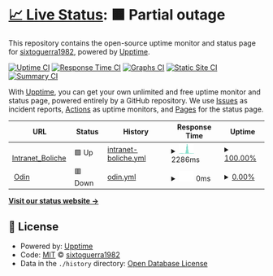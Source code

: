 # [📈 Live Status](https://sixtoguerra1982.github.io/thunderlabs_monitor): <!--live status--> **🟧 Partial outage**

This repository contains the open-source uptime monitor and status page for [sixtoguerra1982](https://sixtoguerra1982.github.io/thunderlabs_monitor), powered by [Upptime](https://github.com/upptime/upptime).

[![Uptime CI](https://github.com/sixtoguerra1982/thunderlabs_monitor/workflows/Uptime%20CI/badge.svg)](https://github.com/sixtoguerra1982/thunderlabs_monitor/actions?query=workflow%3A%22Uptime+CI%22)
[![Response Time CI](https://github.com/sixtoguerra1982/thunderlabs_monitor/workflows/Response%20Time%20CI/badge.svg)](https://github.com/sixtoguerra1982/thunderlabs_monitor/actions?query=workflow%3A%22Response+Time+CI%22)
[![Graphs CI](https://github.com/sixtoguerra1982/thunderlabs_monitor/workflows/Graphs%20CI/badge.svg)](https://github.com/sixtoguerra1982/thunderlabs_monitor/actions?query=workflow%3A%22Graphs+CI%22)
[![Static Site CI](https://github.com/sixtoguerra1982/thunderlabs_monitor/workflows/Static%20Site%20CI/badge.svg)](https://github.com/sixtoguerra1982/thunderlabs_monitor/actions?query=workflow%3A%22Static+Site+CI%22)
[![Summary CI](https://github.com/sixtoguerra1982/thunderlabs_monitor/workflows/Summary%20CI/badge.svg)](https://github.com/sixtoguerra1982/thunderlabs_monitor/actions?query=workflow%3A%22Summary+CI%22)

With [Upptime](https://upptime.js.org), you can get your own unlimited and free uptime monitor and status page, powered entirely by a GitHub repository. We use [Issues](https://github.com/sixtoguerra1982/thunderlabs_monitor/issues) as incident reports, [Actions](https://github.com/sixtoguerra1982/thunderlabs_monitor/actions) as uptime monitors, and [Pages](https://sixtoguerra1982.github.io/thunderlabs_monitor) for the status page.

<!--start: status pages-->
<!-- This summary is generated by Upptime (https://github.com/upptime/upptime) -->
<!-- Do not edit this manually, your changes will be overwritten -->
<!-- prettier-ignore -->
| URL | Status | History | Response Time | Uptime |
| --- | ------ | ------- | ------------- | ------ |
| <img alt="" src="http://intranet.boliche.cl/favicon.ico" height="13"> [Intranet_Boliche](http://intranet.boliche.cl/) | 🟩 Up | [intranet-boliche.yml](https://github.com/sixtoguerra1982/thunderlabs_monitor/commits/HEAD/history/intranet-boliche.yml) | <details><summary><img alt="Response time graph" src="./graphs/intranet-boliche/response-time-week.png" height="20"> 2286ms</summary><br><a href="https://sixtoguerra1982.github.io/thunderlabs_monitor/history/intranet-boliche"><img alt="Response time 514" src="https://img.shields.io/endpoint?url=https%3A%2F%2Fraw.githubusercontent.com%2Fsixtoguerra1982%2Fthunderlabs_monitor%2FHEAD%2Fapi%2Fintranet-boliche%2Fresponse-time.json"></a><br><a href="https://sixtoguerra1982.github.io/thunderlabs_monitor/history/intranet-boliche"><img alt="24-hour response time 377" src="https://img.shields.io/endpoint?url=https%3A%2F%2Fraw.githubusercontent.com%2Fsixtoguerra1982%2Fthunderlabs_monitor%2FHEAD%2Fapi%2Fintranet-boliche%2Fresponse-time-day.json"></a><br><a href="https://sixtoguerra1982.github.io/thunderlabs_monitor/history/intranet-boliche"><img alt="7-day response time 2286" src="https://img.shields.io/endpoint?url=https%3A%2F%2Fraw.githubusercontent.com%2Fsixtoguerra1982%2Fthunderlabs_monitor%2FHEAD%2Fapi%2Fintranet-boliche%2Fresponse-time-week.json"></a><br><a href="https://sixtoguerra1982.github.io/thunderlabs_monitor/history/intranet-boliche"><img alt="30-day response time 951" src="https://img.shields.io/endpoint?url=https%3A%2F%2Fraw.githubusercontent.com%2Fsixtoguerra1982%2Fthunderlabs_monitor%2FHEAD%2Fapi%2Fintranet-boliche%2Fresponse-time-month.json"></a><br><a href="https://sixtoguerra1982.github.io/thunderlabs_monitor/history/intranet-boliche"><img alt="1-year response time 543" src="https://img.shields.io/endpoint?url=https%3A%2F%2Fraw.githubusercontent.com%2Fsixtoguerra1982%2Fthunderlabs_monitor%2FHEAD%2Fapi%2Fintranet-boliche%2Fresponse-time-year.json"></a></details> | <details><summary><a href="https://sixtoguerra1982.github.io/thunderlabs_monitor/history/intranet-boliche">100.00%</a></summary><a href="https://sixtoguerra1982.github.io/thunderlabs_monitor/history/intranet-boliche"><img alt="All-time uptime 99.89%" src="https://img.shields.io/endpoint?url=https%3A%2F%2Fraw.githubusercontent.com%2Fsixtoguerra1982%2Fthunderlabs_monitor%2FHEAD%2Fapi%2Fintranet-boliche%2Fuptime.json"></a><br><a href="https://sixtoguerra1982.github.io/thunderlabs_monitor/history/intranet-boliche"><img alt="24-hour uptime 100.00%" src="https://img.shields.io/endpoint?url=https%3A%2F%2Fraw.githubusercontent.com%2Fsixtoguerra1982%2Fthunderlabs_monitor%2FHEAD%2Fapi%2Fintranet-boliche%2Fuptime-day.json"></a><br><a href="https://sixtoguerra1982.github.io/thunderlabs_monitor/history/intranet-boliche"><img alt="7-day uptime 100.00%" src="https://img.shields.io/endpoint?url=https%3A%2F%2Fraw.githubusercontent.com%2Fsixtoguerra1982%2Fthunderlabs_monitor%2FHEAD%2Fapi%2Fintranet-boliche%2Fuptime-week.json"></a><br><a href="https://sixtoguerra1982.github.io/thunderlabs_monitor/history/intranet-boliche"><img alt="30-day uptime 100.00%" src="https://img.shields.io/endpoint?url=https%3A%2F%2Fraw.githubusercontent.com%2Fsixtoguerra1982%2Fthunderlabs_monitor%2FHEAD%2Fapi%2Fintranet-boliche%2Fuptime-month.json"></a><br><a href="https://sixtoguerra1982.github.io/thunderlabs_monitor/history/intranet-boliche"><img alt="1-year uptime 100.00%" src="https://img.shields.io/endpoint?url=https%3A%2F%2Fraw.githubusercontent.com%2Fsixtoguerra1982%2Fthunderlabs_monitor%2FHEAD%2Fapi%2Fintranet-boliche%2Fuptime-year.json"></a></details>
| <img alt="" src="https://odinback.thunderlabs.cl/favicon.ico" height="13"> [Odin](https://odinback.thunderlabs.cl/) | 🟥 Down | [odin.yml](https://github.com/sixtoguerra1982/thunderlabs_monitor/commits/HEAD/history/odin.yml) | <details><summary><img alt="Response time graph" src="./graphs/odin/response-time-week.png" height="20"> 0ms</summary><br><a href="https://sixtoguerra1982.github.io/thunderlabs_monitor/history/odin"><img alt="Response time 0" src="https://img.shields.io/endpoint?url=https%3A%2F%2Fraw.githubusercontent.com%2Fsixtoguerra1982%2Fthunderlabs_monitor%2FHEAD%2Fapi%2Fodin%2Fresponse-time.json"></a><br><a href="https://sixtoguerra1982.github.io/thunderlabs_monitor/history/odin"><img alt="24-hour response time 0" src="https://img.shields.io/endpoint?url=https%3A%2F%2Fraw.githubusercontent.com%2Fsixtoguerra1982%2Fthunderlabs_monitor%2FHEAD%2Fapi%2Fodin%2Fresponse-time-day.json"></a><br><a href="https://sixtoguerra1982.github.io/thunderlabs_monitor/history/odin"><img alt="7-day response time 0" src="https://img.shields.io/endpoint?url=https%3A%2F%2Fraw.githubusercontent.com%2Fsixtoguerra1982%2Fthunderlabs_monitor%2FHEAD%2Fapi%2Fodin%2Fresponse-time-week.json"></a><br><a href="https://sixtoguerra1982.github.io/thunderlabs_monitor/history/odin"><img alt="30-day response time 0" src="https://img.shields.io/endpoint?url=https%3A%2F%2Fraw.githubusercontent.com%2Fsixtoguerra1982%2Fthunderlabs_monitor%2FHEAD%2Fapi%2Fodin%2Fresponse-time-month.json"></a><br><a href="https://sixtoguerra1982.github.io/thunderlabs_monitor/history/odin"><img alt="1-year response time 0" src="https://img.shields.io/endpoint?url=https%3A%2F%2Fraw.githubusercontent.com%2Fsixtoguerra1982%2Fthunderlabs_monitor%2FHEAD%2Fapi%2Fodin%2Fresponse-time-year.json"></a></details> | <details><summary><a href="https://sixtoguerra1982.github.io/thunderlabs_monitor/history/odin">0.00%</a></summary><a href="https://sixtoguerra1982.github.io/thunderlabs_monitor/history/odin"><img alt="All-time uptime 42.05%" src="https://img.shields.io/endpoint?url=https%3A%2F%2Fraw.githubusercontent.com%2Fsixtoguerra1982%2Fthunderlabs_monitor%2FHEAD%2Fapi%2Fodin%2Fuptime.json"></a><br><a href="https://sixtoguerra1982.github.io/thunderlabs_monitor/history/odin"><img alt="24-hour uptime 0.00%" src="https://img.shields.io/endpoint?url=https%3A%2F%2Fraw.githubusercontent.com%2Fsixtoguerra1982%2Fthunderlabs_monitor%2FHEAD%2Fapi%2Fodin%2Fuptime-day.json"></a><br><a href="https://sixtoguerra1982.github.io/thunderlabs_monitor/history/odin"><img alt="7-day uptime 0.00%" src="https://img.shields.io/endpoint?url=https%3A%2F%2Fraw.githubusercontent.com%2Fsixtoguerra1982%2Fthunderlabs_monitor%2FHEAD%2Fapi%2Fodin%2Fuptime-week.json"></a><br><a href="https://sixtoguerra1982.github.io/thunderlabs_monitor/history/odin"><img alt="30-day uptime 0.00%" src="https://img.shields.io/endpoint?url=https%3A%2F%2Fraw.githubusercontent.com%2Fsixtoguerra1982%2Fthunderlabs_monitor%2FHEAD%2Fapi%2Fodin%2Fuptime-month.json"></a><br><a href="https://sixtoguerra1982.github.io/thunderlabs_monitor/history/odin"><img alt="1-year uptime 0.00%" src="https://img.shields.io/endpoint?url=https%3A%2F%2Fraw.githubusercontent.com%2Fsixtoguerra1982%2Fthunderlabs_monitor%2FHEAD%2Fapi%2Fodin%2Fuptime-year.json"></a></details>

<!--end: status pages-->

[**Visit our status website →**](https://sixtoguerra1982.github.io/thunderlabs_monitor)

## 📄 License

- Powered by: [Upptime](https://github.com/upptime/upptime)
- Code: [MIT](./LICENSE) © [sixtoguerra1982](https://sixtoguerra1982.github.io/thunderlabs_monitor)
- Data in the `./history` directory: [Open Database License](https://opendatacommons.org/licenses/odbl/1-0/)
